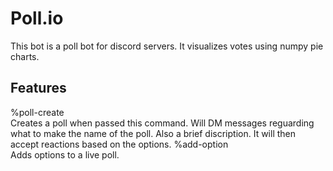# Poll.io
This bot is a poll bot for discord servers. It visualizes votes using numpy pie charts.  

## Features  
%poll-create  
Creates a poll when passed this command. Will DM messages reguarding what to make the name of the poll. Also a brief discription. It will then accept   reactions based on the options.
%add-option  
Adds options to a live poll.  
